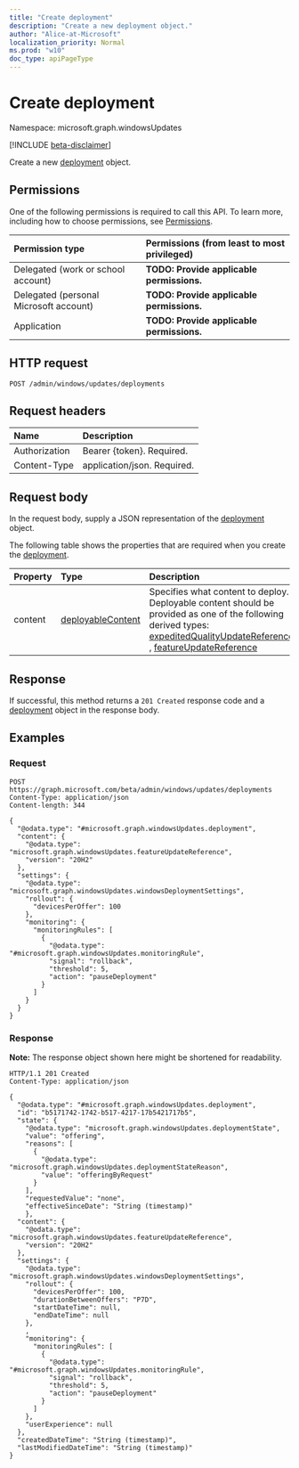 ```yaml
---
title: "Create deployment"
description: "Create a new deployment object."
author: "Alice-at-Microsoft"
localization_priority: Normal
ms.prod: "w10"
doc_type: apiPageType
---
```


# Create deployment
Namespace: microsoft.graph.windowsUpdates

[!INCLUDE [beta-disclaimer](../../includes/beta-disclaimer.md)]

Create a new [deployment](../resources/windowsupdates-deployment.md) object.

## Permissions
One of the following permissions is required to call this API. To learn more, including how to choose permissions, see [Permissions](/graph/permissions-reference).

|Permission type|Permissions (from least to most privileged)|
|:---|:---|
|Delegated (work or school account)|**TODO: Provide applicable permissions.**|
|Delegated (personal Microsoft account)|**TODO: Provide applicable permissions.**|
|Application|**TODO: Provide applicable permissions.**|

## HTTP request

<!-- {
  "blockType": "ignored"
}
-->
``` http
POST /admin/windows/updates/deployments
```

## Request headers
|Name|Description|
|:---|:---|
|Authorization|Bearer {token}. Required.|
|Content-Type|application/json. Required.|

## Request body
In the request body, supply a JSON representation of the [deployment](../resources/windowsupdates-deployment.md) object.

The following table shows the properties that are required when you create the [deployment](../resources/windowsupdates-deployment.md).

|Property|Type|Description|
|:---|:---|:---|
|content|[deployableContent](../resources/windowsupdates-deployablecontent.md)|Specifies what content to deploy. Deployable content should be provided as one of the following derived types: [expeditedQualityUpdateReference](../resources/windowsupdates-expeditedqualityupdatereference.md) , [featureUpdateReference](../resources/windowsupdates-featureupdatereference.md)|



## Response

If successful, this method returns a `201 Created` response code and a [deployment](../resources/windowsupdates-deployment.md) object in the response body.

## Examples

### Request
<!-- {
  "blockType": "request",
  "name": "create_deployment_from_"
}
-->
``` http
POST https://graph.microsoft.com/beta/admin/windows/updates/deployments
Content-Type: application/json
Content-length: 344

{
  "@odata.type": "#microsoft.graph.windowsUpdates.deployment",
  "content": {
    "@odata.type": "microsoft.graph.windowsUpdates.featureUpdateReference",
    "version": "20H2"
  },
  "settings": {
    "@odata.type": "microsoft.graph.windowsUpdates.windowsDeploymentSettings",
    "rollout": {
      "devicesPerOffer": 100
    },
    "monitoring": {
      "monitoringRules": [
        {
          "@odata.type": "#microsoft.graph.windowsUpdates.monitoringRule",
          "signal": "rollback",
          "threshold": 5,
          "action": "pauseDeployment"
        }
      ]
    }
  }
}
```


### Response
**Note:** The response object shown here might be shortened for readability.
<!-- {
  "blockType": "response",
  "truncated": true,
  "@odata.type": "microsoft.graph.windowsUpdates.deployment"
}
-->
``` http
HTTP/1.1 201 Created
Content-Type: application/json

{
  "@odata.type": "#microsoft.graph.windowsUpdates.deployment",
  "id": "b5171742-1742-b517-4217-17b5421717b5",
  "state": {
    "@odata.type": "microsoft.graph.windowsUpdates.deploymentState",
    "value": "offering",
    "reasons": [
      {
        "@odata.type": "microsoft.graph.windowsUpdates.deploymentStateReason",
        "value": "offeringByRequest"
      }
    ],
    "requestedValue": "none",
    "effectiveSinceDate": "String (timestamp)"
    },
  "content": {
    "@odata.type": "microsoft.graph.windowsUpdates.featureUpdateReference",
    "version": "20H2"
  },
  "settings": {
    "@odata.type": "microsoft.graph.windowsUpdates.windowsDeploymentSettings",
    "rollout": {
      "devicesPerOffer": 100,
      "durationBetweenOffers": "P7D",
      "startDateTime": null,
      "endDateTime": null
    },
    ,
    "monitoring": {
      "monitoringRules": [
        {
          "@odata.type": "#microsoft.graph.windowsUpdates.monitoringRule",
          "signal": "rollback",
          "threshold": 5,
          "action": "pauseDeployment"
        }
      ]
    },
    "userExperience": null
  },
  "createdDateTime": "String (timestamp)",
  "lastModifiedDateTime": "String (timestamp)"
}
```

